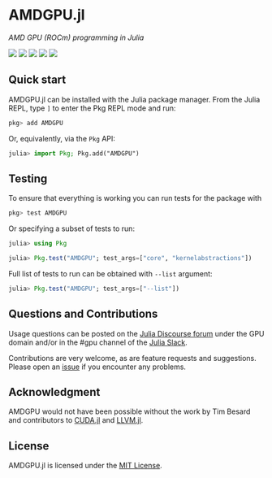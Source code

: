 # AMDGPU.jl

*AMD GPU (ROCm) programming in Julia*

[![][doi-img]][doi-url] [![][docs-stable-img]][docs-stable-url] [![][docs-dev-img]][docs-dev-url] [![][buildkite-img]][buildkite-url] [![][codecov-img]][codecov-url]

[doi-img]: https://zenodo.org/badge/DOI/10.5281/zenodo.10040461.svg
[doi-url]: https://doi.org/10.5281/zenodo.10040461

[buildkite-img]: https://badge.buildkite.com/b1b3b0e3d13add4aa5a64c866937fde364ad777813725ef887.svg?branch=master
[buildkite-url]: https://buildkite.com/julialang/amdgpu-dot-jl

[codecov-img]: https://codecov.io/gh/JuliaGPU/AMDGPU.jl/branch/master/graph/badge.svg
[codecov-url]: https://codecov.io/gh/JuliaGPU/AMDGPU.jl

[docs-stable-img]: https://img.shields.io/badge/docs-stable-blue.svg
[docs-stable-url]: https://amdgpu.juliagpu.org/stable

[docs-dev-img]: https://img.shields.io/badge/docs-dev-blue.svg
[docs-dev-url]: https://amdgpu.juliagpu.org/dev

## Quick start

AMDGPU.jl can be installed with the Julia package manager.
From the Julia REPL, type `]` to enter the Pkg REPL mode and run:

```julia
pkg> add AMDGPU
```

Or, equivalently, via the `Pkg` API:

```julia
julia> import Pkg; Pkg.add("AMDGPU")
```

## Testing

To ensure that everything is working you can run tests for the package with

```julia
pkg> test AMDGPU
```

Or specifying a subset of tests to run:

```julia
julia> using Pkg

julia> Pkg.test("AMDGPU"; test_args=["core", "kernelabstractions"])
```

Full list of tests to run can be obtained with `--list` argument:

```julia
julia> Pkg.test("AMDGPU"; test_args=["--list"])
```

## Questions and Contributions

Usage questions can be posted on the [Julia Discourse
forum](https://discourse.julialang.org/c/domain/gpu) under the GPU domain and/or in the #gpu
channel of the [Julia Slack](https://julialang.org/community/).

Contributions are very welcome, as are feature requests and suggestions. Please open an
[issue](https://github.com/JuliaGPU/AMDGPU.jl/issues) if you encounter any problems.

## Acknowledgment

AMDGPU would not have been possible without the work by Tim Besard and
contributors to [CUDA.jl](https://github.com/JuliaGPU/CUDA.jl) and
[LLVM.jl](https://github.com/maleadt/LLVM.jl).

## License

AMDGPU.jl is licensed under the [MIT License](LICENSE.md).
